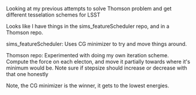 Looking at my previous attempts to solve Thomson problem and get different tesselation schemes for LSST

Looks like I have things in the sims_featureScheduler repo, and in a Thomson repo.

sims_featureScheduler:  Uses CG minimizer to try and move things around.

Thomson repo:  Experimented with doing my own iteration scheme. Compute the force on each electon, and move it partially towards where it's minimum would be. Note sure if stepsize should increase or decrease with that one honestly

Note, the CG minimizer is the winner, it gets to the lowest energies.